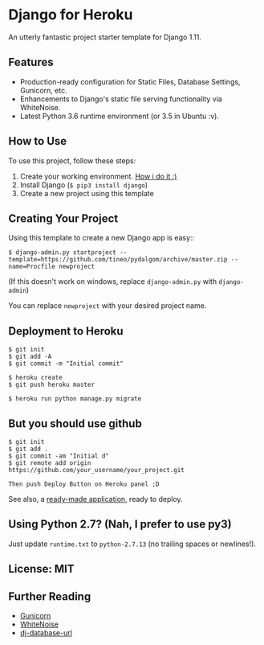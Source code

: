 # Django for Heroku

An utterly fantastic project starter template for Django 1.11.

## Features

- Production-ready configuration for Static Files, Database Settings, Gunicorn, etc.
- Enhancements to Django's static file serving functionality via WhiteNoise.
- Latest Python 3.6 runtime environment (or 3.5 in Ubuntu :v). 

## How to Use

To use this project, follow these steps:

1. Create your working environment. [How i do it :)](https://gist.github.com/tineo/7423f2916108d964a2a65d0f9a3e9472)
2. Install Django (`$ pip3 install django`)
3. Create a new project using this template

## Creating Your Project

Using this template to create a new Django app is easy::

    $ django-admin.py startproject --template=https://github.com/tineo/pydalgom/archive/master.zip --name=Procfile newproject

(If this doesn't work on windows, replace `django-admin.py` with `django-admin`)

You can replace ``newproject`` with your desired project name.

## Deployment to Heroku

    $ git init
    $ git add -A
    $ git commit -m "Initial commit"

    $ heroku create
    $ git push heroku master

    $ heroku run python manage.py migrate
## But you should use github
    $ git init
    $ git add .
    $ git commit -am "Initial d"
    $ git remote add origin https://github.com/your_username/your_project.git
    
    Then push Deploy Button on Heroku panel ;D
    
See also, a [ready-made application](https://github.com/heroku/python-getting-started), ready to deploy.

## Using Python 2.7? (Nah, I prefer to use py3)

Just update `runtime.txt` to `python-2.7.13` (no trailing spaces or newlines!).


## License: MIT

## Further Reading

- [Gunicorn](https://warehouse.python.org/project/gunicorn/)
- [WhiteNoise](https://warehouse.python.org/project/whitenoise/)
- [dj-database-url](https://warehouse.python.org/project/dj-database-url/)
